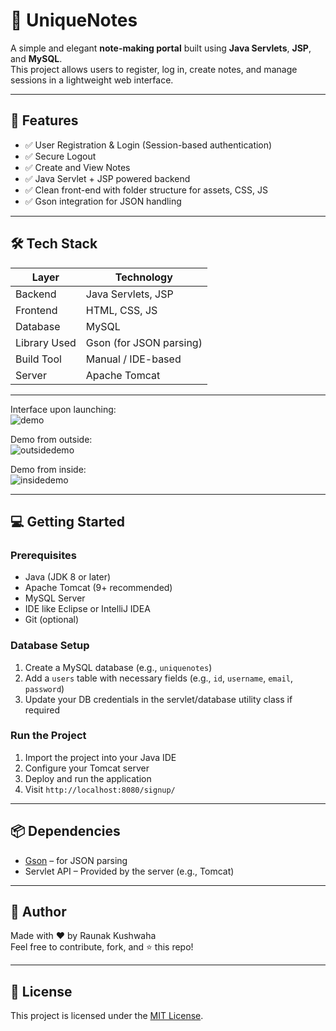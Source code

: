 # 📒 UniqueNotes

A simple and elegant **note-making portal** built using **Java Servlets**, **JSP**, and **MySQL**.  
This project allows users to register, log in, create notes, and manage sessions in a lightweight web interface.

---

## 🚀 Features

- ✅ User Registration & Login (Session-based authentication)
- ✅ Secure Logout
- ✅ Create and View Notes
- ✅ Java Servlet + JSP powered backend
- ✅ Clean front-end with folder structure for assets, CSS, JS
- ✅ Gson integration for JSON handling

---

## 🛠️ Tech Stack

| Layer        | Technology            |
|--------------|------------------------|
| Backend      | Java Servlets, JSP     |
| Frontend     | HTML, CSS, JS          |
| Database     | MySQL                  |
| Library Used | Gson (for JSON parsing)|
| Build Tool   | Manual / IDE-based     |
| Server       | Apache Tomcat          |


---
Interface upon launching: <br>
![demo](https://github.com/user-attachments/assets/1ab4edf0-7b4c-43e4-b2c4-6e177d2c9ea1)

Demo from outside: <br>
![outsidedemo](https://github.com/user-attachments/assets/f571b5f2-bd29-4d58-9b65-a786b1bbbb97)

Demo from inside: <br>
![insidedemo](https://github.com/user-attachments/assets/272ec36b-7bdf-4274-95fd-0922ac2b24dd)
 
---
## 💻 Getting Started

### Prerequisites

- Java (JDK 8 or later)
- Apache Tomcat (9+ recommended)
- MySQL Server
- IDE like Eclipse or IntelliJ IDEA
- Git (optional)

### Database Setup

1. Create a MySQL database (e.g., `uniquenotes`)
2. Add a `users` table with necessary fields (e.g., `id`, `username`, `email`, `password`)
3. Update your DB credentials in the servlet/database utility class if required

### Run the Project

1. Import the project into your Java IDE
2. Configure your Tomcat server
3. Deploy and run the application
4. Visit `http://localhost:8080/signup/`

---

## 📦 Dependencies

- [Gson](https://github.com/google/gson) – for JSON parsing
- Servlet API – Provided by the server (e.g., Tomcat)

---

## 🙌 Author

Made with ❤️ by Raunak Kushwaha <br>
Feel free to contribute, fork, and ⭐ this repo!

---

## 📄 License

This project is licensed under the [MIT License](LICENSE).
